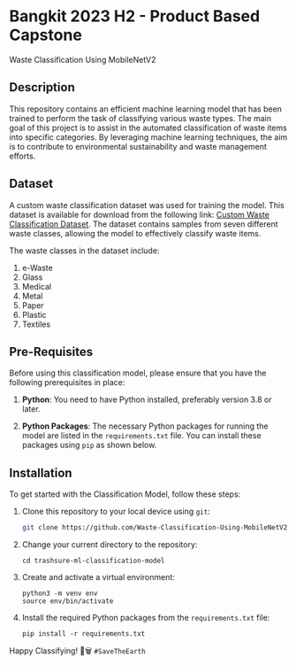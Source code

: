# Bangkit 2023 H2 - Product Based Capstone
Waste Classification Using MobileNetV2

## Description

This repository contains an efficient machine learning model that has been trained to perform the task of classifying various waste types. The main goal of this project is to assist in the automated classification of waste items into specific categories. By leveraging machine learning techniques, the aim is to contribute to environmental sustainability and waste management efforts.

## Dataset

A custom waste classification dataset was used for training the model. This dataset is available for download from the following link: [Custom Waste Classification Dataset](https://drive.google.com/drive/u/5/folders/1A2RNozuokGmhlhXJZ5ta48bd_dMeNf4V). The dataset contains samples from seven different waste classes, allowing the model to effectively classify waste items.

The waste classes in the dataset include:
1. e-Waste
2. Glass
3. Medical
4. Metal
5. Paper
6. Plastic
7. Textiles

## Pre-Requisites

Before using this classification model, please ensure that you have the following prerequisites in place:

1. **Python**: You need to have Python installed, preferably version 3.8 or later.

2. **Python Packages**: The necessary Python packages for running the model are listed in the `requirements.txt` file. You can install these packages using `pip` as shown below.

## Installation

To get started with the Classification Model, follow these steps:

1. Clone this repository to your local device using `git`:

   ```bash
   git clone https://github.com/Waste-Classification-Using-MobileNetV2/trashsure-ml-classification-model.git

2. Change your current directory to the repository:

   ```
   cd trashsure-ml-classification-model
   ```

3. Create and activate a virtual environment:

   ```
   python3 -m venv env
   source env/bin/activate
   ```
4. Install the required Python packages from the `requirements.txt` file:
   ```
   pip install -r requirements.txt
   ```


Happy Classifying! 🌱🗑️ `#SaveTheEarth`
